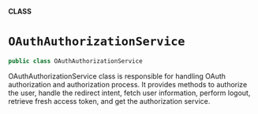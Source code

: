 **CLASS**

# `OAuthAuthorizationService`

```swift
public class OAuthAuthorizationService
```

OAuthAuthorizationService class is responsible for handling OAuth authorization and authorization process.
It provides methods to authorize the user, handle the redirect intent, fetch user information,
perform logout, retrieve fresh access token, and get the authorization service.
